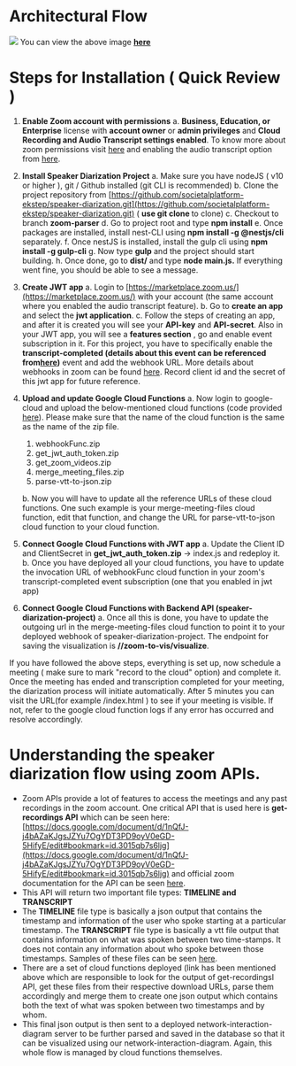 # **Architectural Flow**

![](https://drive.google.com/uc?export=view&id=1_LyYaa2_MH7RCd-W1EZNSlSki0P8WOpT)
You can view the above image [**here**](https://drive.google.com/file/d/1_LyYaa2_MH7RCd-W1EZNSlSki0P8WOpT/view?usp=sharing)

# **Steps for Installation ( Quick Review )**

1. **Enable Zoom account with permissions**
  a. **Business, Education, or Enterprise** license with **account owner** or **admin privileges** and **Cloud Recording and Audio Transcript settings enabled**. To know more about zoom permissions visit [here](https://support.zoom.us/hc/en-us/articles/115001078646-Role-Based-Access-Control) and enabling the audio transcript option from [here](https://support.zoom.us/hc/en-us/articles/115004794983-Automatically-Transcribe-Cloud-Recordings).

1. **Install Speaker Diarization Project**
  a. Make sure you have nodeJS ( v10 or higher ), git / Github installed (git CLI is recommended)
  b. Clone the project repository from [https://github.com/societalplatform-ekstep/speaker-diarization.git](https://github.com/societalplatform-ekstep/speaker-diarization.git) ( **use git clone <repo-url>** to clone)
  c. Checkout to branch **zoom-parser**
  d. Go to project root and type **npm install**
  e. Once packages are installed, install nest-CLI using **npm install -g @nestjs/cli** separately.
  f. Once nestJS is installed, install the gulp cli using **npm install -g gulp-cli**
  g. Now type **gulp** and the project should start building.
  h. Once done, go to **dist/** and type **node main.js.** If everything went fine, you should be able to see a message.

1. **Create JWT app**
  a. Login to [https://marketplace.zoom.us/](https://marketplace.zoom.us/) with your account (the same account where you enabled the audio transcript feature).
  b. Go to **create an app** and select the **jwt application**.
  c. Follow the steps of creating an app, and after it is created you will see your **API-key** and **API-secret**. Also in your JWT app, you will see a **features section** , go and enable event subscription in it. For this project, you have to specifically enable the **transcript-completed (**details about this event can be referenced from[here](https://marketplace.zoom.us/docs/api-reference/webhook-reference/recording-events/recording-transcript-completed)**)** event and add the webhook URL. More details about webhooks in zoom can be found [here](https://marketplace.zoom.us/docs/api-reference/webhook-reference). Record client id and the secret of this jwt app for future reference.

1. **Upload and update Google Cloud Functions**
  a. Now login to google-cloud and upload the below-mentioned cloud functions (code provided [here](https://drive.google.com/file/d/1JeTNBu9D4c0_9YYjzlmf9rYnIbVvqxcT/view?usp=sharing)). Please make sure that the name of the cloud function is the same as the name of the zip file.
    1. webhookFunc.zip
    2. get\_jwt\_auth\_token.zip
    3. get\_zoom\_videos.zip
    4. merge\_meeting\_files.zip
    5. parse-vtt-to-json.zip

   b. Now you will have to update all the reference URLs of these cloud functions. One such example is your merge-meeting-files cloud function, edit that function, and change the URL for parse-vtt-to-json cloud function to your cloud function.
1. **Connect Google Cloud Functions with JWT app**
  a. Update the Client ID and ClientSecret in **get\_jwt\_auth\_token.zip** → index.js and redeploy it.
  b. Once you have deployed all your cloud functions, you have to update the invocation URL of webhookFunc cloud function in your zoom's transcript-completed event subscription (one that you enabled in jwt app)

1. **Connect Google Cloud Functions with Backend API (speaker-diarization-project)**
  a. Once all this is done, you have to update the outgoing url in the merge-meeting-files cloud function to point it to your deployed webhook of speaker-diarization-project. The endpoint for saving the visualization is **/<domain>/zoom-to-vis/visualize**.

If you have followed the above steps, everything is set up, now schedule a meeting ( make sure to mark "record to the cloud" option) and complete it. Once the meeting has ended and transcription completed for your meeting, the diarization process will initiate automatically. After 5 minutes you can visit the URL(for example <your-deployed-domain>/index.html ) to see if your meeting is visible. If not, refer to the google cloud function logs if any error has occurred and resolve accordingly.

# **Understanding the speaker diarization flow using zoom APIs.**

- Zoom APIs provide a lot of features to access the meetings and any past recordings in the zoom account. One critical API that is used here is **get-recordings API** which can be seen here: [https://docs.google.com/document/d/1nQfJ-j4bAZaKJgsJZYu7OgYDT3PD9oyV0eGD-5HifyE/edit#bookmark=id.3015qb7s6ljg](https://docs.google.com/document/d/1nQfJ-j4bAZaKJgsJZYu7OgYDT3PD9oyV0eGD-5HifyE/edit#bookmark=id.3015qb7s6ljg) and official zoom documentation for the API can be seen [here](https://marketplace.zoom.us/docs/api-reference/zoom-api/cloud-recording/recordingget).
- This API will return two important file types: **TIMELINE and TRANSCRIPT**
- The **TIMELINE** file type is basically a json output that contains the timestamp and information of the user who spoke starting at a particular timestamp. The **TRANSCRIPT** file type is basically a vtt file output that contains information on what was spoken between two time-stamps. It does not contain any information about who spoke between those timestamps. Samples of these files can be seen [here](https://drive.google.com/drive/folders/1K8tzjwcrYDsUWChDF7AroTbnjpSnS_W8?usp=sharing).
- There are a set of cloud functions deployed (link has been mentioned above which are responsible to look for the output of get-recordingsI API, get these files from their respective download URLs, parse them accordingly and merge them to create one json output which contains both the text of what was spoken between two timestamps and by whom.
- This final json output is then sent to a deployed network-interaction-diagram server to be further parsed and saved in the database so that it can be visualized using our network-interaction-diagram. Again, this whole flow is managed by cloud functions themselves.
